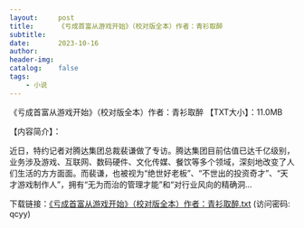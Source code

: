 ```yaml
---
layout:     post
title:      《亏成首富从游戏开始》（校对版全本）作者：青衫取醉
subtitle:  
date:       2023-10-16
author:     
header-img:
catalog:    false
tags:
    - 小说
---
```

《亏成首富从游戏开始》（校对版全本）作者：青衫取醉
【TXT大小】：11.0MB

【内容简介】：

近日，特约记者对腾达集团总裁裴谦做了专访。腾达集团目前估值已达千亿级别，业务涉及游戏、互联网、数码硬件、文化传媒、餐饮等多个领域，深刻地改变了人们生活的方方面面。而裴谦，也被视为“绝世好老板”、“不世出的投资奇才”、“天才游戏制作人”，拥有“无为而治的管理才能”和“对行业风向的精确洞...

下载链接：<a href="https://url89.ctfile.com/f/49227189-959989272-efa4f7?p=qcyy" target="_blank">《亏成首富从游戏开始》（校对版全本）作者：青衫取醉.txt</a> (访问密码: qcyy)<br/>

